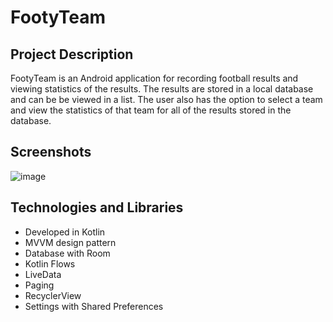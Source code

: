 # FootyTeam

## Project Description

FootyTeam is an Android application for recording football results and viewing statistics of the results. The results are stored in a local database and can be be viewed in a list. The user also has the option to select a team and view the statistics of that team for all of the results stored in the database.

## Screenshots

![image](https://user-images.githubusercontent.com/74727584/212680287-15442012-c306-4587-a453-ae57b64fce87.png)


## Technologies and Libraries
* Developed in Kotlin
* MVVM design pattern
* Database with Room
* Kotlin Flows
* LiveData
* Paging
* RecyclerView
* Settings with Shared Preferences
